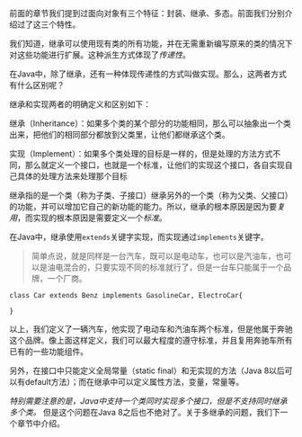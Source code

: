 前面的章节我们提到过面向对象有三个特征：封装、继承、多态。前面我们分别介绍过了这三个特性。

我们知道，继承可以使用现有类的所有功能，并在无需重新编写原来的类的情况下对这些功能进行扩展。这种派生方式体现了*传递性*。

在Java中，除了继承，还有一种体现传递性的方式叫做实现。那么，这两者方式有什么区别呢？

继承和实现两者的明确定义和区别如下：

继承（Inheritance）：如果多个类的某个部分的功能相同，那么可以抽象出一个类出来，把他们的相同部分都放到父类里，让他们都继承这个类。

实现（Implement）：如果多个类处理的目标是一样的，但是处理的方法方式不同，那么就定义一个接口，也就是一个标准，让他们的实现这个接口，各自实现自己具体的处理方法来处理那个目标

继承指的是一个类（称为子类、子接口）继承另外的一个类（称为父类、父接口）的功能，并可以增加它自己的新功能的能力。所以，继承的根本原因是因为要*复用*，而实现的根本原因是需要定义一个*标准*。
 
在Java中，继承使用`extends`关键字实现，而实现通过`implements`关键字。

 >简单点说，就是同样是一台汽车，既可以是电动车，也可以是汽油车，也可以是油电混合的，只要实现不同的标准就行了，但是一台车只能属于一个品牌，一个厂商。
 
 ```
 class Car extends Benz implements GasolineCar, ElectroCar{
 
 }

```

以上，我们定义了一辆汽车，他实现了电动车和汽油车两个标准，但是他属于奔驰这个品牌。像上面这样定义，我们可以最大程度的遵守标准，并且复用奔驰车所有已有的一些功能组件。

另外，在接口中只能定义全局常量（static final）和无实现的方法（Java 8以后可以有default方法）；而在继承中可以定义属性方法，变量，常量等。

*特别需要注意的是，Java中支持一个类同时实现多个接口，但是不支持同时继承多个类。* 但是这个问题在Java 8之后也不绝对了。关于多继承的问题，我们下一个章节中介绍。